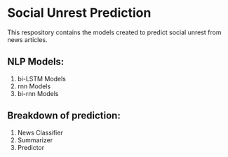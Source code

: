 # Social Unrest Prediction

This respository contains the models created to predict social unrest from news articles.

## NLP Models:
1. bi-LSTM Models
2. rnn Models
3. bi-rnn Models

## Breakdown of prediction:
1. News Classifier
2. Summarizer
3. Predictor